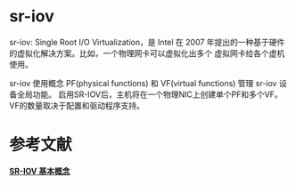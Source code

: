 
# sr-iov
sr-iov: Single Root I/O Virtualization，是 Intel 在 2007 年提出的一种基于硬件的虚拟化解决方案。比如，一个物理网卡可以虚拟化出多个
虚拟网卡给各个虚机使用。

sr-iov 使用概念 PF(physical functions) 和 VF(virtual functions) 管理 sr-iov 设备全局功能。
启用SR-IOV后，主机将在一个物理NIC上创建单个PF和多个VF。 VF的数量取决于配置和驱动程序支持。


# 参考文献
**[SR-IOV 基本概念](https://zdyxry.github.io/2020/03/12/SR-IOV-%E5%9F%BA%E6%9C%AC%E6%A6%82%E5%BF%B5/)**
